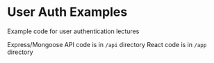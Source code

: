 # User Auth Examples

Example code for user authentication lectures

Express/Mongoose API code is in `/api` directory
React code is in `/app` directory

